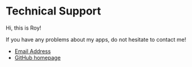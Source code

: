 # Technical Support

Hi, this is Roy!

If you have any problems about my apps, do not hesitate to contact me!

- [Email Address](royrao2333@outlook.com)
- [GitHub homepage](https://github.com/RoyRao2333)
